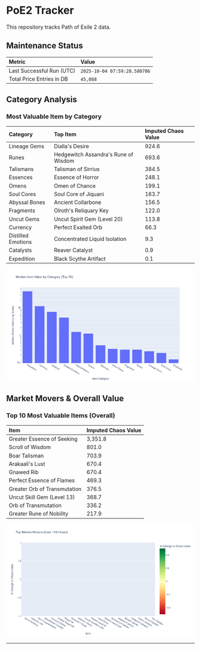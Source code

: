 # PoE2 Tracker

This repository tracks Path of Exile 2 data.

## Maintenance Status

<!-- START_MAINTENANCE -->
| Metric | Value |
|:---|:---|
| Last Successful Run (UTC) | `2025-10-04 07:59:28.580786` |
| Total Price Entries in DB | `45,088` |

<!-- END_MAINTENANCE -->

## Category Analysis

<!-- START_CATEGORY_ANALYSIS -->
### Most Valuable Item by Category
| Category | Top Item | Imputed Chaos Value |
| :--- | :--- | :--- |
| Lineage Gems | Dialla's Desire | 924.6 |
| Runes | Hedgewitch Assandra's Rune of Wisdom | 693.6 |
| Talismans | Talisman of Sirrius | 384.5 |
| Essences | Essence of Horror | 248.1 |
| Omens | Omen of Chance | 199.1 |
| Soul Cores | Soul Core of Jiquani | 163.7 |
| Abyssal Bones | Ancient Collarbone | 156.5 |
| Fragments | Olroth's Reliquary Key | 122.0 |
| Uncut Gems | Uncut Spirit Gem (Level 20) | 113.8 |
| Currency | Perfect Exalted Orb | 66.3 |
| Distilled Emotions | Concentrated Liquid Isolation | 9.3 |
| Catalysts | Reaver Catalyst | 0.9 |
| Expedition | Black Scythe Artifact | 0.1 |


![Category Analysis Chart](charts/category_analysis.png)
<!-- END_ANALYSIS -->

## Market Movers & Overall Value

<!-- START_ANALYSIS -->
### Top 10 Most Valuable Items (Overall)
| Item | Imputed Chaos Value |
| :--- | :--- |
| Greater Essence of Seeking | 3,351.8 |
| Scroll of Wisdom | 801.0 |
| Boar Talisman | 703.9 |
| Arakaali's Lust | 670.4 |
| Gnawed Rib | 670.4 |
| Perfect Essence of Flames | 469.3 |
| Greater Orb of Transmutation | 376.5 |
| Uncut Skill Gem (Level 13) | 368.7 |
| Orb of Transmutation | 336.2 |
| Greater Rune of Nobility | 217.9 |


![Market Movers Chart](charts/market_movers.png)
<!-- END_ANALYSIS -->

---
